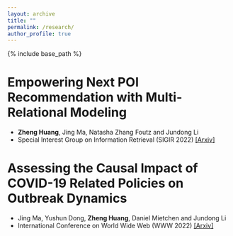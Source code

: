 ```yaml
---
layout: archive
title: ""
permalink: /research/
author_profile: true
---
```

{% include base_path %}


Empowering Next POI Recommendation with Multi-Relational Modeling   
======
* __Zheng Huang__, Jing Ma, Natasha Zhang Foutz and Jundong Li
* Special Interest Group on Information Retrieval (SIGIR 2022) [[Arxiv]](https://arxiv.org/abs/2204.12288)
<!---
  *  Studied on Points of Interests (POI) recommendation by capturing the influence of multiple relations
  *  Utilized multiple Graph Convolutional Networks (GCNs) with Self-Attention mechanism to capture multiple user-user social relations (family or colleague) and user-location check-in relations
  *  Adopted coupled Recurrent Neural Networks (RNNs) to capture the mutual influence between users and POIs over time
  *  Conducted in-depth research on recommender system, sequential recommendation and Graph Convolutional Networks
--->


Assessing the Causal Impact of COVID-19 Related Policies on Outbreak Dynamics
======
* Jing Ma, Yushun Dong, __Zheng Huang__, Daniel Mietchen and Jundong Li
* International Conference on World Wide Web (WWW 2022) [[Arxiv]](https://arxiv.org/pdf/2106.01315.pdf)
<!---
  *  Studied on the causal effect of different policies in reducing the spread of COVID-19 in the US
  *  Worked on a team and developed a neural network framework (GCNs&RNNs) based on time-varying observation data to control the influence of confounders, and integrated data from different data sources
  *  Investigated the problem of causal inference and COVID-19 observational social network data  
--->





